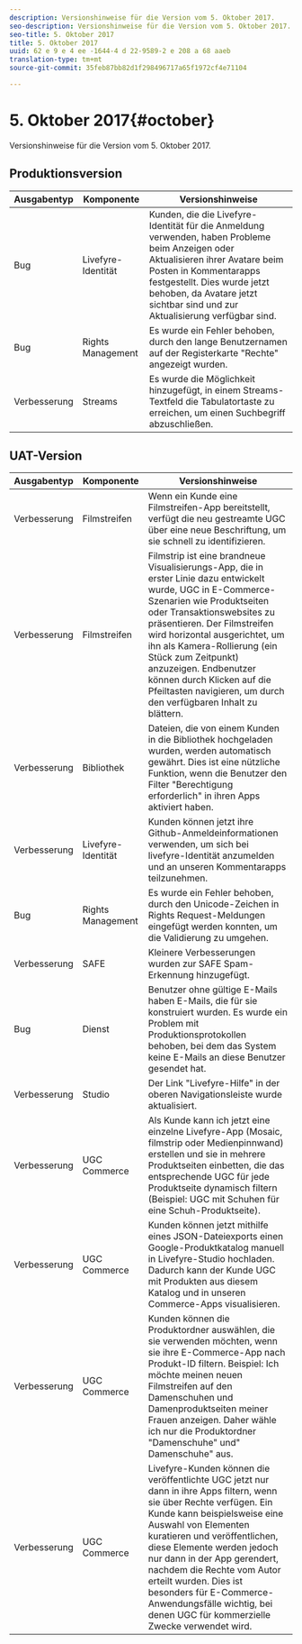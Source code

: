 ```yaml
---
description: Versionshinweise für die Version vom 5. Oktober 2017.
seo-description: Versionshinweise für die Version vom 5. Oktober 2017.
seo-title: 5. Oktober 2017
title: 5. Oktober 2017
uuid: 62 e 9 e 4 ee -1644-4 d 22-9589-2 e 208 a 68 aaeb
translation-type: tm+mt
source-git-commit: 35feb87bb82d1f298496717a65f1972cf4e71104

---
```



# 5. Oktober 2017{#october}

Versionshinweise für die Version vom 5. Oktober 2017.

## Produktionsversion

| **Ausgabentyp** | **Komponente** | **Versionshinweise** |
|---|---|---|
| Bug | Livefyre-Identität | Kunden, die die Livefyre-Identität für die Anmeldung verwenden, haben Probleme beim Anzeigen oder Aktualisieren ihrer Avatare beim Posten in Kommentarapps festgestellt. Dies wurde jetzt behoben, da Avatare jetzt sichtbar sind und zur Aktualisierung verfügbar sind. |
| Bug | Rights Management | Es wurde ein Fehler behoben, durch den lange Benutzernamen auf der Registerkarte &quot;Rechte&quot; angezeigt wurden. |
| Verbesserung | Streams | Es wurde die Möglichkeit hinzugefügt, in einem Streams-Textfeld die Tabulatortaste zu erreichen, um einen Suchbegriff abzuschließen. |

## UAT-Version

| **Ausgabentyp** | **Komponente** | **Versionshinweise** |
|---|---|---|
| Verbesserung | Filmstreifen | Wenn ein Kunde eine Filmstreifen-App bereitstellt, verfügt die neu gestreamte UGC über eine neue Beschriftung, um sie schnell zu identifizieren. |
| Verbesserung | Filmstreifen | Filmstrip ist eine brandneue Visualisierungs-App, die in erster Linie dazu entwickelt wurde, UGC in E-Commerce-Szenarien wie Produktseiten oder Transaktionswebsites zu präsentieren. Der Filmstreifen wird horizontal ausgerichtet, um ihn als Kamera-Rollierung (ein Stück zum Zeitpunkt) anzuzeigen. Endbenutzer können durch Klicken auf die Pfeiltasten navigieren, um durch den verfügbaren Inhalt zu blättern. |
| Verbesserung | Bibliothek | Dateien, die von einem Kunden in die Bibliothek hochgeladen wurden, werden automatisch gewährt. Dies ist eine nützliche Funktion, wenn die Benutzer den Filter &quot;Berechtigung erforderlich&quot; in ihren Apps aktiviert haben. |
| Verbesserung | Livefyre-Identität | Kunden können jetzt ihre Github-Anmeldeinformationen verwenden, um sich bei livefyre-Identität anzumelden und an unseren Kommentarapps teilzunehmen. |
| Bug | Rights Management | Es wurde ein Fehler behoben, durch den Unicode-Zeichen in Rights Request-Meldungen eingefügt werden konnten, um die Validierung zu umgehen. |
| Verbesserung | SAFE | Kleinere Verbesserungen wurden zur SAFE Spam-Erkennung hinzugefügt. |
| Bug | Dienst | Benutzer ohne gültige E-Mails haben E-Mails, die für sie konstruiert wurden. Es wurde ein Problem mit Produktionsprotokollen behoben, bei dem das System keine E-Mails an diese Benutzer gesendet hat. |
| Verbesserung | Studio | Der Link &quot;Livefyre-Hilfe&quot; in der oberen Navigationsleiste wurde aktualisiert. |
| Verbesserung | UGC Commerce | Als Kunde kann ich jetzt eine einzelne Livefyre-App (Mosaic, filmstrip oder Medienpinnwand) erstellen und sie in mehrere Produktseiten einbetten, die das entsprechende UGC für jede Produktseite dynamisch filtern (Beispiel: UGC mit Schuhen für eine Schuh-Produktseite). |
| Verbesserung | UGC Commerce | Kunden können jetzt mithilfe eines JSON-Dateiexports einen Google-Produktkatalog manuell in Livefyre-Studio hochladen. Dadurch kann der Kunde UGC mit Produkten aus diesem Katalog und in unseren Commerce-Apps visualisieren. |
| Verbesserung | UGC Commerce | Kunden können die Produktordner auswählen, die sie verwenden möchten, wenn sie ihre E-Commerce-App nach Produkt-ID filtern. Beispiel: Ich möchte meinen neuen Filmstreifen auf den Damenschuhen und Damenproduktseiten meiner Frauen anzeigen. Daher wähle ich nur die Produktordner &quot;Damenschuhe&quot; und&quot; Damenschuhe&quot; aus. |
| Verbesserung | UGC Commerce | Livefyre-Kunden können die veröffentlichte UGC jetzt nur dann in ihre Apps filtern, wenn sie über Rechte verfügen. Ein Kunde kann beispielsweise eine Auswahl von Elementen kuratieren und veröffentlichen, diese Elemente werden jedoch nur dann in der App gerendert, nachdem die Rechte vom Autor erteilt wurden. Dies ist besonders für E-Commerce-Anwendungsfälle wichtig, bei denen UGC für kommerzielle Zwecke verwendet wird. |

